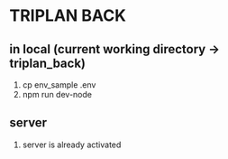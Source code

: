 # TRIPLAN BACK

## in local (current working directory -> triplan_back)
1. cp env_sample .env
2. npm run dev-node

## server
1. server is already activated